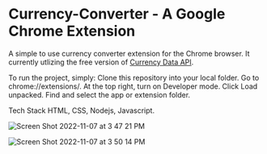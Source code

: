 # Currency-Converter - A Google Chrome Extension

A simple to use currency converter extension for the Chrome browser. It currently utlizing the free version of [Currency Data API](https://apilayer.com/marketplace/currency_data-api).

To run the project, simply:
Clone this repository into your local folder.
Go to chrome://extensions/.
At the top right, turn on Developer mode.
Click Load unpacked.
Find and select the app or extension folder.

Tech Stack
HTML, CSS, Nodejs, Javascript.

![Screen Shot 2022-11-07 at 3 47 21 PM](https://user-images.githubusercontent.com/75033003/200416581-4878059b-91fa-47df-ac91-682139b84d94.png)

![Screen Shot 2022-11-07 at 3 50 14 PM](https://user-images.githubusercontent.com/75033003/200416630-1e5f8e3d-4bda-429c-ab49-efb01d30321d.png)
